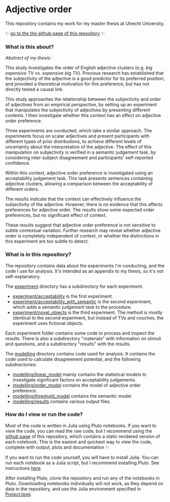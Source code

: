 # Adjective order

This repository contains my work for my master thesis at Utrecht University.

✨ [go to the the github page of this repository](https://lukavdplas.github.io/adjective-order/) ✨

### What is this about?

_Abstract of my thesis:_

This study investigates the order of English adjective clusters (e.g. _big expensive TV_ vs. _expensive big TV_). Previous research has established that the subjectivity of the adjective is a good predictor for its preferred position, and provided a theoretical motivation for this preference, but has not directly tested a causal link.

This study approaches the relationship between the subjectivity and order of adjectives from an empirical perspective, by setting up an experiment that manipulates the subjectivity of adjectives by presenting different contexts. I then investigate whether this context has an effect on adjective order preference.

Three experiments are conducted, which take a similar approach. The experiments focus on scalar adjectives and present participants with different types of prior distributions, to achieve different levels of uncertainty about the interpretation of the adjective. The effect of this manipulation on subjectivity is verified in a semantic judgement task, by considering inter-subject disagreement and participants' self-reported confidence.

Within this context, adjective order preference is investigated using an acceptability judgement task. This task presents sentences containing adjective clusters, allowing a comparison between the acceptability of different orders.

The results indicate that the context can effectively influence the subjectivity of the adjective. However, there is no evidence that this affects preferences for adjective order. The results show some expected order preferences, but no significant effect of context.

These results suggest that adjective order preference is not sensitive to subtle contextual variation. Further research may reveal whether adjective order is completely independent of context, or whether the distinctions in this experiment are too subtle to detect.

### What is in this repository?

The repository contains data about the experiments I'm conducting, and the code I use for analysis. It's intended as an appendix to my thesis, so it's not self-explanatory.

The [experiment](./experiment) directory has a subdirectory for each experiment.

* [experiment/acceptability](./experiment/acceptability) is the first experiment.
* [experiment/acceptability_with_semantic](./experiment/acceptability) is the second experiment, which adds a semantic judgement task to the procedure.
* [experiment/novel_objects](./experiment/acceptability) is the third experiment. The method is mostly identical to the second experiment, but instead of TVs and couches, the experiment uses fictional objects.

Each experiment folder contains some code to process and inspect the results. There is also a subdirectory "materials" with information on stimuli and questions, and a subdirectory "results" with the results.

The [modelling](./modelling) directory contains code used for analysis. It contains the code used to calculate disagreement potential, and the following subdirectories:

* [modelling/linear_model](./modelling/linear_model) mainly contains the statistical models to investigate significant factors on acceptability judgements.
* [modelling/order_model](./modelling/order_model) contains the model of adjective order preference.
* [modelling/threshold_model](./modelling/threshold_model) contains the semantic model.
* [modelling/results](./modelling/results) contains various output files.

### How do I view or run the code?

Most of the code is written in Julia using Pluto notebooks. If you want to view the code, you can read the raw code, but I recommend using the [github page](https://lukavdplas.github.io/adjective-order/) of this repository, which contains a static rendered version of each notebook. This is the easiest and quickest way to view the code, complete with output, plots and documentation ✨

If you want to run the code yourself, you will have to install Julia. You can run each notebook as a Julia script, but I recommend installing Pluto. See instructions [here](https://github.com/fonsp/Pluto.jl#lets-do-it).

After installing Pluto, clone the repository and run any of the notebooks in Pluto. Downloading notebooks individually will not work, as they depend on data in the repository, and use the Julia environment specified in [Project.toml](./Project.toml).

